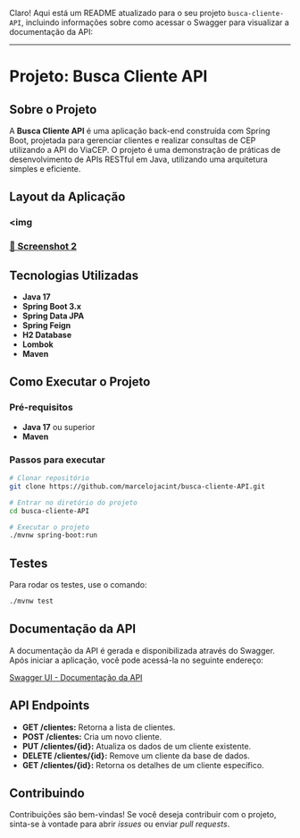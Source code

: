 Claro! Aqui está um README atualizado para o seu projeto `busca-cliente-API`, incluindo informações sobre como acessar o Swagger para visualizar a documentação da API:

---

# Projeto: Busca Cliente API

## Sobre o Projeto

A **Busca Cliente API** é uma aplicação back-end construída com Spring Boot, projetada para gerenciar clientes e realizar consultas de CEP utilizando a API do ViaCEP. O projeto é uma demonstração de práticas de desenvolvimento de APIs RESTful em Java, utilizando uma arquitetura simples e eficiente.

## Layout da Aplicação

### <img
### [🔗 Screenshot 2](link_para_screenshot2)

## Tecnologias Utilizadas

- **Java 17**
- **Spring Boot 3.x**
- **Spring Data JPA**
- **Spring Feign**
- **H2 Database**
- **Lombok**
- **Maven**

## Como Executar o Projeto

### Pré-requisitos

- **Java 17** ou superior
- **Maven**

### Passos para executar

```bash
# Clonar repositório
git clone https://github.com/marcelojacint/busca-cliente-API.git

# Entrar no diretório do projeto
cd busca-cliente-API

# Executar o projeto
./mvnw spring-boot:run
```

## Testes

Para rodar os testes, use o comando:

```bash
./mvnw test
```

## Documentação da API

A documentação da API é gerada e disponibilizada através do Swagger. Após iniciar a aplicação, você pode acessá-la no seguinte endereço:

[Swagger UI - Documentação da API](http://localhost:8080/swagger-ui.html)

## API Endpoints

- **GET /clientes:** Retorna a lista de clientes.
- **POST /clientes:** Cria um novo cliente.
- **PUT /clientes/{id}:** Atualiza os dados de um cliente existente.
- **DELETE /clientes/{id}:** Remove um cliente da base de dados.
- **GET /clientes/{id}:** Retorna os detalhes de um cliente específico.

## Contribuindo

Contribuições são bem-vindas! Se você deseja contribuir com o projeto, sinta-se à vontade para abrir _issues_ ou enviar _pull requests_.
